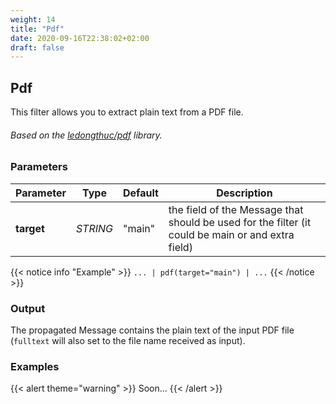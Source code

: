 ```yaml
---
weight: 14
title: "Pdf"
date: 2020-09-16T22:38:02+02:00
draft: false
---
```


## Pdf

This filter allows you to extract plain text from a PDF file. 
###### Based on the [ledongthuc/pdf](https://github.com/ledongthuc/pdf) library. 

### Parameters

 | Parameter | Type | Default | Description 
 | --- | --- | --- | --- |
 | **target** | _STRING_ | "main" | the field of the Message that should be used for the filter (it could be main or and extra field) |
 
{{< notice info "Example" >}} 
`... | pdf(target="main") | ...`
{{< /notice >}}

### Output

The propagated Message contains the plain text of the input PDF file (`fulltext` will also set to the file name received as input). 

### Examples

{{< alert theme="warning" >}}
Soon...
{{< /alert >}} 